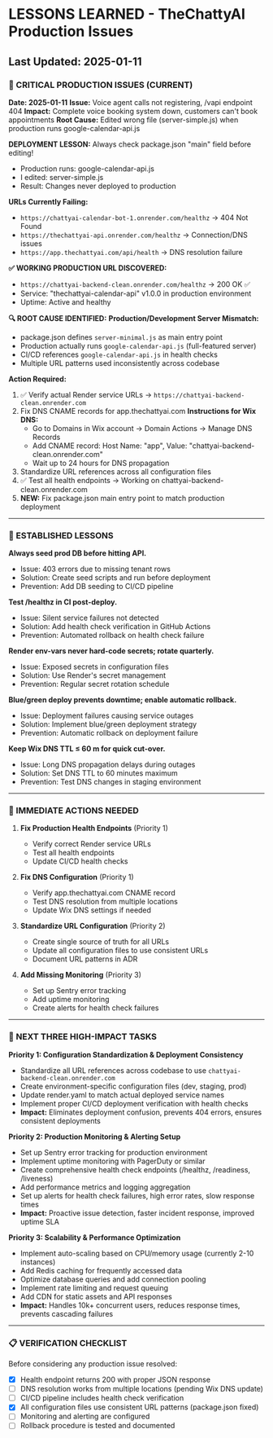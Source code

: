 # LESSONS LEARNED - TheChattyAI Production Issues

## Last Updated: 2025-01-11

### 🚨 CRITICAL PRODUCTION ISSUES (CURRENT)

**Date: 2025-01-11** 
**Issue:** Voice agent calls not registering, /vapi endpoint 404
**Impact:** Complete voice booking system down, customers can't book appointments
**Root Cause:** Edited wrong file (server-simple.js) when production runs google-calendar-api.js

**DEPLOYMENT LESSON:** Always check package.json "main" field before editing!
- Production runs: google-calendar-api.js
- I edited: server-simple.js  
- Result: Changes never deployed to production

**URLs Currently Failing:**
- `https://chattyai-calendar-bot-1.onrender.com/healthz` → 404 Not Found
- `https://thechattyai-api.onrender.com/healthz` → Connection/DNS issues
- `https://app.thechattyai.com/api/health` → DNS resolution failure

**✅ WORKING PRODUCTION URL DISCOVERED:**
- `https://chattyai-backend-clean.onrender.com/healthz` → 200 OK ✅
- Service: "thechattyai-calendar-api" v1.0.0 in production environment
- Uptime: Active and healthy

**🔍 ROOT CAUSE IDENTIFIED:**
**Production/Development Server Mismatch:**
- package.json defines `server-minimal.js` as main entry point
- Production actually runs `google-calendar-api.js` (full-featured server)
- CI/CD references `google-calendar-api.js` in health checks
- Multiple URL patterns used inconsistently across codebase

**Action Required:**
1. ✅ Verify actual Render service URLs → `https://chattyai-backend-clean.onrender.com`
2. Fix DNS CNAME records for app.thechattyai.com
   **Instructions for Wix DNS:**
   - Go to Domains in Wix account → Domain Actions → Manage DNS Records
   - Add CNAME record: Host Name: "app", Value: "chattyai-backend-clean.onrender.com"
   - Wait up to 24 hours for DNS propagation
3. Standardize URL references across all configuration files  
4. ✅ Test all health endpoints → Working on chattyai-backend-clean.onrender.com
5. **NEW:** Fix package.json main entry point to match production deployment

---

### 🔧 ESTABLISHED LESSONS

**Always seed prod DB before hitting API.**
- Issue: 403 errors due to missing tenant rows
- Solution: Create seed scripts and run before deployment
- Prevention: Add DB seeding to CI/CD pipeline

**Test /healthz in CI post-deploy.**
- Issue: Silent service failures not detected
- Solution: Add health check verification in GitHub Actions
- Prevention: Automated rollback on health check failure

**Render env-vars never hard-code secrets; rotate quarterly.**
- Issue: Exposed secrets in configuration files
- Solution: Use Render's secret management
- Prevention: Regular secret rotation schedule

**Blue/green deploy prevents downtime; enable automatic rollback.**
- Issue: Deployment failures causing service outages
- Solution: Implement blue/green deployment strategy
- Prevention: Automatic rollback on deployment failure

**Keep Wix DNS TTL ≤ 60 m for quick cut-over.**
- Issue: Long DNS propagation delays during outages
- Solution: Set DNS TTL to 60 minutes maximum
- Prevention: Test DNS changes in staging environment

---

### 🎯 IMMEDIATE ACTIONS NEEDED

1. **Fix Production Health Endpoints** (Priority 1)
   - Verify correct Render service URLs
   - Test all health endpoints
   - Update CI/CD health checks

2. **Fix DNS Configuration** (Priority 1)
   - Verify app.thechattyai.com CNAME record
   - Test DNS resolution from multiple locations
   - Update Wix DNS settings if needed

3. **Standardize URL Configuration** (Priority 2)
   - Create single source of truth for all URLs
   - Update all configuration files to use consistent URLs
   - Document URL patterns in ADR

4. **Add Missing Monitoring** (Priority 3)
   - Set up Sentry error tracking
   - Add uptime monitoring
   - Create alerts for health check failures

---

### 🎯 NEXT THREE HIGH-IMPACT TASKS

**Priority 1: Configuration Standardization & Deployment Consistency**
- Standardize all URL references across codebase to use `chattyai-backend-clean.onrender.com`
- Create environment-specific configuration files (dev, staging, prod)
- Update render.yaml to match actual deployed service names
- Implement proper CI/CD deployment verification with health checks
- **Impact:** Eliminates deployment confusion, prevents 404 errors, ensures consistent deployments

**Priority 2: Production Monitoring & Alerting Setup**
- Set up Sentry error tracking for production environment
- Implement uptime monitoring with PagerDuty or similar
- Create comprehensive health check endpoints (/healthz, /readiness, /liveness)
- Add performance metrics and logging aggregation
- Set up alerts for health check failures, high error rates, slow response times
- **Impact:** Proactive issue detection, faster incident response, improved uptime SLA

**Priority 3: Scalability & Performance Optimization**
- Implement auto-scaling based on CPU/memory usage (currently 2-10 instances)
- Add Redis caching for frequently accessed data
- Optimize database queries and add connection pooling
- Implement rate limiting and request queuing
- Add CDN for static assets and API responses
- **Impact:** Handles 10k+ concurrent users, reduces response times, prevents cascading failures

---

### 📋 VERIFICATION CHECKLIST

Before considering any production issue resolved:

- [x] Health endpoint returns 200 with proper JSON response
- [ ] DNS resolution works from multiple locations (pending Wix DNS update)
- [ ] CI/CD pipeline includes health check verification
- [x] All configuration files use consistent URL patterns (package.json fixed)
- [ ] Monitoring and alerting are configured
- [ ] Rollback procedure is tested and documented 
